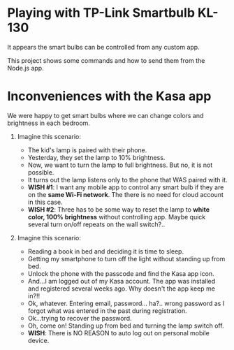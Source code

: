 # Playing with TP-Link Smartbulb KL-130

It appears the smart bulbs can be controlled from any custom app.

This project shows some commands and how to send them from the Node.js app.

# Inconveniences with the Kasa app

We were happy to get smart bulbs where we can change colors and brightness in each bedroom.

1) Imagine this scenario:
    - The kid's lamp is paired with their phone.
    - Yesterday, they set the lamp to 10% brightness.
    - Now, we want to turn the lamp to full brightness. But no, it is not possible.
    - It turns out the lamp listens only to the phone that WAS paired with it.
    - **WISH #1**: I want any mobile app to control any smart bulb if they are on the
      **same Wi-Fi network**. The there is no need for cloud account in this case.
    - **WISH #2**: Three has to be some way to reset the lamp to **white
      color, 100% brightness** without controlling app. Maybe quick several
      turn on/off repeats on the wall switch?..

2) Imagine this scenario:
    - Reading a book in bed and deciding it is time to sleep.
    - Getting my smartphone to turn off the light without standing up from bed.
    - Unlock the phone with the passcode and find the Kasa app icon.
    - And...I am logged out of my Kasa account. The app was installed and
      registered several weeks ago. Why doesn't the app keep me in?!!
    - Ok, whatever. Entering email, password... ha?.. wrong password as
      I forgot what was entered in the past during registration.
    - Ok...trying to recover the password.
    - Oh, come on! Standing up from bed and turning the lamp switch off.
    - **WISH**: There is NO REASON to auto log out on personal mobile device.
